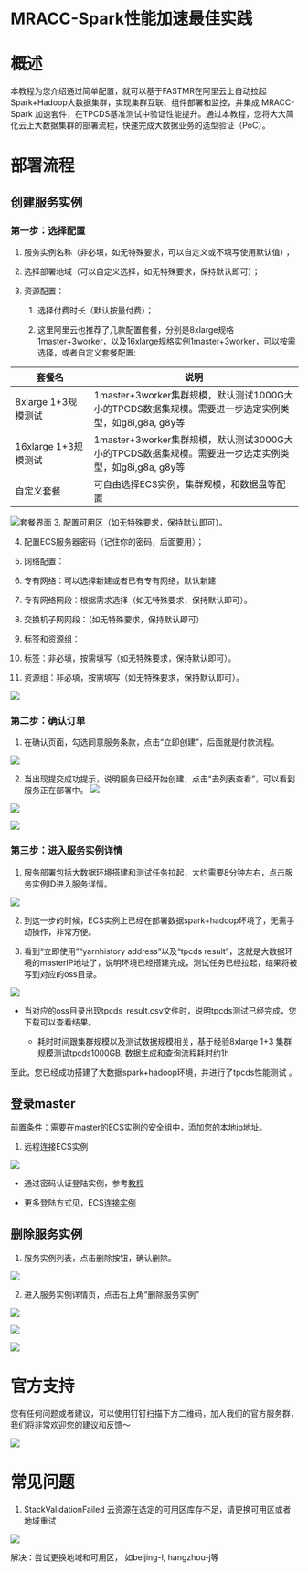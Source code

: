 # MRACC-Spark性能加速最佳实践

# 概述

本教程为您介绍通过简单配置，就可以基于FASTMR在阿里云上自动拉起Spark+Hadoop大数据集群，实现集群互联、组件部署和监控，并集成 MRACC-Spark 加速套件，在TPCDS基准测试中验证性能提升。通过本教程，您将大大简化云上大数据集群的部署流程，快速完成大数据业务的选型验证（PoC）。

# 部署流程
## 创建服务实例

### 第一步：选择配置

1.  服务实例名称（非必填，如无特殊要求，可以自定义或不填写使用默认值）；

2.  选择部署地域（可以自定义选择，如无特殊要求，保持默认即可）；

3.  资源配置：

     1.  选择付费时长（默认按量付费）；

     2.  这里阿里云也推荐了几款配置套餐，分别是8xlarge规格1master+3worker，以及16xlarge规格实例1master+3worker，可以按需选择，或者自定义套餐配置:


|  套餐名  |  说明  |
| --- | --- |
|  8xlarge 1+3规模测试  |  1master+3worker集群规模，默认测试1000G大小的TPCDS数据集规模。需要进一步选定实例类型，如g8i,g8a, g8y等  |
|  16xlarge 1+3规模测试  |  1master+3worker集群规模，默认测试3000G大小的TPCDS数据集规模。需要进一步选定实例类型，如g8i,g8a, g8y等  |
|  自定义套餐  |  可自由选择ECS实例，集群规模，和数据盘等配置  |

![套餐界面](image.png)
3.  配置可用区（如无特殊要求，保持默认即可）。

4.  配置ECS服务器密码（记住你的密码，后面要用）；

5.  网络配置：

6.  专有网络：可以选择新建或者已有专有网络，默认新建

7.  专有网络网段：根据需求选择（如无特殊要求，保持默认即可）。

8.  交换机子网网段：（如无特殊要求，保持默认即可）

9.  标签和资源组：

10.  标签：非必填，按需填写（如无特殊要求，保持默认即可）。

11.  资源组：非必填，按需填写（如无特殊要求，保持默认即可）。

![](image1.png)
### 第二步：确认订单

1.  在确认页面，勾选同意服务条款，点击“立即创建”，后面就是付款流程。

![](image2.png)

2.  当出现提交成功提示，说明服务已经开始创建，点击“去列表查看”，可以看到服务正在部署中。
![](image3.png)

![](image4.png)

![](image5.png)

### 第三步：进入服务实例详情

1.  服务部署包括大数据环境搭建和测试任务拉起，大约需要8分钟左右，点击服务实例ID进入服务详情。


![](image6.png)

2.  到这一步的时候，ECS实例上已经在部署数据spark+hadoop环境了，无需手动操作，非常方便。

3.  看到“立即使用”“yarnhistory address”以及“tpcds result”，这就是大数据环境的masterIP地址了，说明环境已经搭建完成，测试任务已经拉起，结果将被写到对应的oss目录。

![](image7.png)

*   当对应的oss目录出现tpcds\_result.csv文件时，说明tpcds测试已经完成，您下载可以查看结果。

     *   耗时时间跟集群规模以及测试数据规模相关，基于经验8xlarge 1+3 集群规模测试tpcds1000GB, 数据生成和查询流程耗时约1h

至此，您已经成功搭建了大数据spark+hadoop环境，并进行了tpcds性能测试 。

## 登录master

前置条件：需要在master的ECS实例的安全组中，添加您的本地ip地址。

1.  远程连接ECS实例

![](image8.png)

*   通过密码认证登陆实例，参考[教程](https://help.aliyun.com/zh/ecs/user-guide/connect-to-a-linux-instance-by-using-a-password-1?spm=a2c4g.11186623.0.i5#undefined)

*   更多登陆方式见，ECS[连接实例](https://help.aliyun.com/zh/ecs/user-guide/connect-to-an-instance-overview/?spm=a2c4g.11186623.help-menu-25365.d_4_1_4.33436ef9otufAR&scm=20140722.H_48428._.OR_help-T_cn~zh-V_1)


## 删除服务实例
1. 服务实例列表，点击删除按钮，确认删除。

![](image9.png)

2. 进入服务实例详情页，点击右上角“删除服务实例”

![](image10.png)

![](image11.png)

![](image12.png)

# 官方支持

您有任何问题或者建议，可以使用钉钉扫描下方二维码，加人我们的官方服务群，我们将非常欢迎您的建议和反馈～

![](image13.png)

# 常见问题
1. StackValidationFailed   云资源在选定的可用区库存不足，请更换可用区或者地域重试

![](image14.png)

解决：尝试更换地域和可用区， 如beijing-l, hangzhou-j等